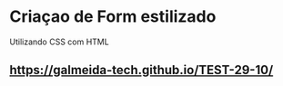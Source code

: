 # Criaçao de Form estilizado
Utilizando CSS com HTML

## https://galmeida-tech.github.io/TEST-29-10/
